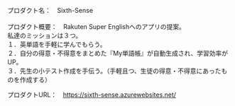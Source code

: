 プロダクト名：　Sixth-Sense<br>
<br>
プロダクト概要：　Rakuten Super Englishへのアプリの提案。<br>
                私達のミッションは３つ。<br>
                １．英単語を手軽に学んでもらう。<br>
                ２．自分の得意・不得意をまとめた『My単語帳』が自動生成され、学習効率がUP。<br>
                ３．先生の小テスト作成を手伝う。（手軽且つ、生徒の得意・不得意にあったものを作成する）<br>

プロダクトURL：　https://sixth-sense.azurewebsites.net/
